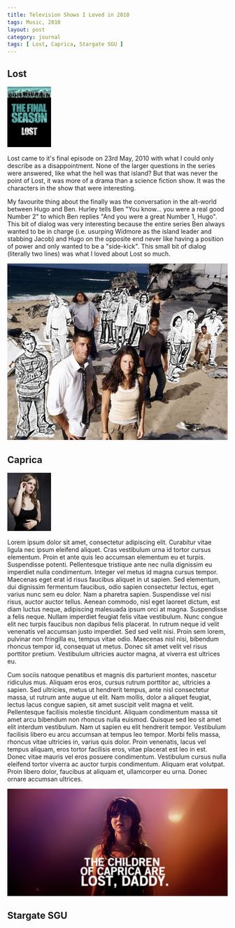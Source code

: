 ```yaml
---
title: Television Shows I Loved in 2010
tags: Music, 2010
layout: post
category: journal
tags: [ Lost, Caprica, Stargate SGU ]
---
```


## Lost

<div class="side illustration">
	<img src="/media/uploads/posts/2010-12-25-television/lost-season-6-poster-small.jpg" alt="Official Session 6 Lost Poster" title="The Final Season of LOST">
</div>

Lost came to it's final episode on 23rd May, 2010 with what I could only describe as a disappointment. None of the larger questions in the series were answered, like what the hell was that island? But that was never the point of Lost, it was more of a drama than a science fiction show. It was the characters in the show that were interesting.

My favourite thing about the finally was the conversation in the alt-world between Hugo and Ben. Hurley tells Ben "You know... you were a real good Number 2" to which Ben replies "And you were a great Number 1, Hugo". This bit of dialog was very interesting because the entire series Ben always wanted to be in charge (i.e. usurping Widmore as the island leader and stabbing Jacob) and Hugo on the opposite end never like having a position of power and only wanted to be a "side-kick". This small bit of dialog (literally two lines) was what I loved about Lost so much.

<div class="inline illustration">
	<a href="http://tumblr.mylesbraithwaite.com/post/576125354/whoisleft#posts" title="Myles Braithwaite Tumblr - Who is Left"><img src="/media/uploads/posts/2010-12-25-television/lost-characters-large.jpg" alt="Lost Characters Living and Dead"></a>
</div>

## Caprica

<div class="side illustration">
	<a href="http://tumblr.mylesbraithwaite.com/post/1603631907#posts" title="Myles Braithwaite Tumblr - Lacy Rand"><img src="/media/uploads/posts/2010-12-25-television/caprica-magda-apanowicz-small.jpg" alt="Lacy Rand" title="Magda Apanowicz as Lacy Rand"></a>
</div>

Lorem ipsum dolor sit amet, consectetur adipiscing elit. Curabitur vitae ligula nec ipsum eleifend aliquet. Cras vestibulum urna id tortor cursus elementum. Proin et ante quis leo accumsan elementum eu et turpis. Suspendisse potenti. Pellentesque tristique ante nec nulla dignissim eu imperdiet nulla condimentum. Integer vel metus id magna cursus tempor. Maecenas eget erat id risus faucibus aliquet in ut sapien. Sed elementum, dui dignissim fermentum faucibus, odio sapien consectetur lectus, eget varius nunc sem eu dolor. Nam a pharetra sapien. Suspendisse vel nisi risus, auctor auctor tellus. Aenean commodo, nisl eget laoreet dictum, est diam luctus neque, adipiscing malesuada ipsum orci at magna. Suspendisse a felis neque. Nullam imperdiet feugiat felis vitae vestibulum. Nunc congue elit nec turpis faucibus non dapibus felis placerat. In rutrum neque id velit venenatis vel accumsan justo imperdiet. Sed sed velit nisi. Proin sem lorem, pulvinar non fringilla eu, tempus vitae odio. Maecenas nisl nisi, bibendum rhoncus tempor id, consequat ut metus. Donec sit amet velit vel risus porttitor pretium. Vestibulum ultricies auctor magna, at viverra est ultrices eu.

Cum sociis natoque penatibus et magnis dis parturient montes, nascetur ridiculus mus. Aliquam eros eros, cursus rutrum porttitor ac, ultricies a sapien. Sed ultricies, metus ut hendrerit tempus, ante nisl consectetur massa, ut rutrum ante augue ut elit. Nam mollis, dolor a aliquet feugiat, lectus lacus congue sapien, sit amet suscipit velit magna et velit. Pellentesque facilisis molestie tincidunt. Aliquam condimentum massa sit amet arcu bibendum non rhoncus nulla euismod. Quisque sed leo sit amet elit interdum vestibulum. Nam ut sapien eu elit hendrerit tempor. Vestibulum facilisis libero eu arcu accumsan at tempus leo tempor. Morbi felis massa, rhoncus vitae ultricies in, varius quis dolor. Proin venenatis, lacus vel tempus aliquam, eros tortor facilisis eros, vitae placerat est leo in est. Donec vitae mauris vel eros posuere condimentum. Vestibulum cursus nulla eleifend tortor viverra ac auctor turpis condimentum. Aliquam erat volutpat. Proin libero dolor, faucibus at aliquam et, ullamcorper eu urna. Donec ornare accumsan ultrices.

<div class="inline illustration">
	<a href="http://tumblr.mylesbraithwaite.com/post/1601386015#posts" title="Myles Braithwaite Tumblr - The children of Caprica are lost, daddy."><img src="/media/uploads/posts/2010-12-25-television/caprica-children-of-caprica.jpg" alt="The children of Caprica are lost, daddy."></a>
</div>

## Stargate SGU